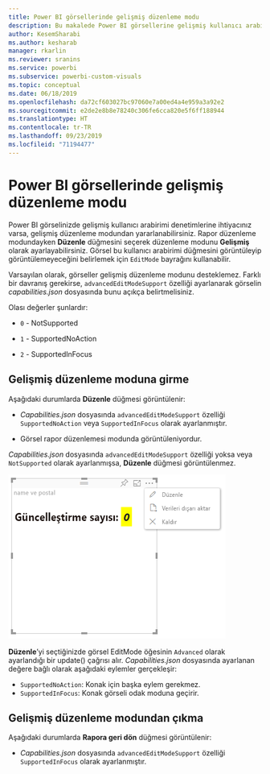 ```yaml
---
title: Power BI görsellerinde gelişmiş düzenleme modu
description: Bu makalede Power BI görsellerine gelişmiş kullanıcı arabirimi denetimleri ayarlama işlemi açıklanır.
author: KesemSharabi
ms.author: kesharab
manager: rkarlin
ms.reviewer: sranins
ms.service: powerbi
ms.subservice: powerbi-custom-visuals
ms.topic: conceptual
ms.date: 06/18/2019
ms.openlocfilehash: da72cf603027bc97060e7a00ed4a4e959a3a92e2
ms.sourcegitcommit: e2de2e8b8e78240c306fe6cca820e5f6ff188944
ms.translationtype: HT
ms.contentlocale: tr-TR
ms.lasthandoff: 09/23/2019
ms.locfileid: "71194477"
---
```

# <a name="advanced-edit-mode-in-power-bi-visuals"></a>Power BI görsellerinde gelişmiş düzenleme modu

Power BI görselinizde gelişmiş kullanıcı arabirimi denetimlerine ihtiyacınız varsa, gelişmiş düzenleme modundan yararlanabilirsiniz. Rapor düzenleme modundayken **Düzenle** düğmesini seçerek düzenleme modunu **Gelişmiş** olarak ayarlayabilirsiniz. Görsel bu kullanıcı arabirimi düğmesini görüntüleyip görüntülemeyeceğini belirlemek için `EditMode` bayrağını kullanabilir.

Varsayılan olarak, görseller gelişmiş düzenleme modunu desteklemez. Farklı bir davranış gerekirse, `advancedEditModeSupport` özelliği ayarlanarak görselin *capabilities.json* dosyasında bunu açıkça belirtmelisiniz.

Olası değerler şunlardır:

- `0` - NotSupported

- `1` - SupportedNoAction

- `2` - SupportedInFocus

## <a name="enter-advanced-edit-mode"></a>Gelişmiş düzenleme moduna girme

Aşağıdaki durumlarda **Düzenle** düğmesi görüntülenir:

* *Capabilities.json* dosyasında `advancedEditModeSupport` özelliği `SupportedNoAction` veya `SupportedInFocus` olarak ayarlanmıştır.

* Görsel rapor düzenlemesi modunda görüntüleniyordur.

*Capabilities.json* dosyasında `advancedEditModeSupport` özelliği yoksa veya `NotSupported` olarak ayarlanmışsa, **Düzenle** düğmesi görüntülenmez.

![Düzenleme moduna girme](./media/edit-mode.png)

**Düzenle**’yi seçtiğinizde görsel EditMode öğesinin `Advanced` olarak ayarlandığı bir update() çağrısı alır. *Capabilities.json* dosyasında ayarlanan değere bağlı olarak aşağıdaki eylemler gerçekleşir:

* `SupportedNoAction`: Konak için başka eylem gerekmez.
* `SupportedInFocus`: Konak görseli odak moduna geçirir.

## <a name="exit-advanced-edit-mode"></a>Gelişmiş düzenleme modundan çıkma

Aşağıdaki durumlarda **Rapora geri dön** düğmesi görüntülenir:

* *Capabilities.json* dosyasında `advancedEditModeSupport` özelliği `SupportedInFocus` olarak ayarlanmıştır.
